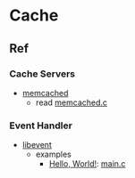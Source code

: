 # Cache

## Ref

### Cache Servers

- [memcached](/memcached/README.md)
  - read [memcached.c](/memcached/docs/README.md)

### Event Handler

- [libevent](/libevent/README.md)
  - examples
    - [Hello, World!](/libevent/examples/helloworld/README.md): [main.c](/libevent/examples/helloworld/main.c)


